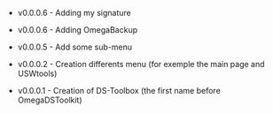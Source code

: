 * v0.0.0.6  -  Adding my signature

* v0.0.0.6  -  Adding OmegaBackup

* v0.0.0.5  -  Add some sub-menu

* v0.0.0.2  -  Creation differents menu (for exemple the main page and USWtools)

* v0.0.0.1  -  Creation of DS-Toolbox (the first name before OmegaDSToolkit)

